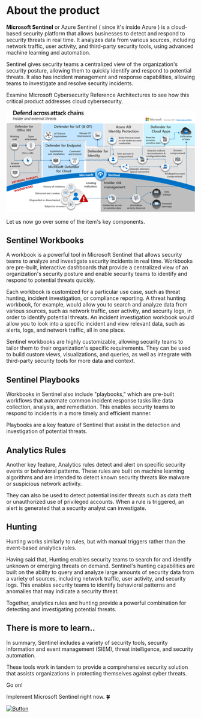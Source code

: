 # About the product

**Microsoft Sentinel** or Azure Sentinel ( since it's inside Azure ) is a cloud-based security platform that allows businesses to detect and respond to security threats in real time. It analyzes data from various sources, including network traffic, user activity, and third-party security tools, using advanced machine learning and automation.

Sentinel gives security teams a centralized view of the organization's security posture, allowing them to quickly identify and respond to potential threats. It also has incident management and response capabilities, allowing teams to investigate and resolve security incidents.


Examine Microsoft Cybersecurity Reference Architectures to see how this critical product addresses cloud cybersecurity.

<img src="assets/sentinelbigarea.png" width="600">


Let us now go over some of the item's key components.

## Sentinel Workbooks

A workbook is a powerful tool in Microsoft Sentinel that allows security teams to analyze and investigate security incidents in real time. Workbooks are pre-built, interactive dashboards that provide a centralized view of an organization's security posture and enable security teams to identify and respond to potential threats quickly.

Each workbook is customized for a particular use case, such as threat hunting, incident investigation, or compliance reporting. A threat hunting workbook, for example, would allow you to search and analyze data from various sources, such as network traffic, user activity, and security logs, in order to identify potential threats. An incident investigation workbook would allow you to look into a specific incident and view relevant data, such as alerts, logs, and network traffic, all in one place.

Sentinel workbooks are highly customizable, allowing security teams to tailor them to their organization's specific requirements. They can be used to build custom views, visualizations, and queries, as well as integrate with third-party security tools for more data and context.

## Sentinel Playbooks
Workbooks in Sentinel also include "playbooks," which are pre-built workflows that automate common incident response tasks like data collection, analysis, and remediation. This enables security teams to respond to incidents in a more timely and efficient manner.

Playbooks are a key feature of Sentinel that assist in the detection and investigation of potential threats.


## Analytics Rules
Another key feature, Analytics rules detect and alert on specific security events or behavioral patterns. These rules are built on machine learning algorithms and are intended to detect known security threats like malware or suspicious network activity. 

They can also be used to detect potential insider threats such as data theft or unauthorized use of privileged accounts. When a rule is triggered, an alert is generated that a security analyst can investigate.


## Hunting
Hunting works similarly to rules, but with manual triggers rather than the event-based analytics rules.

Having said that, Hunting enables security teams to search for and identify unknown or emerging threats on demand. Sentinel's hunting capabilities are built on the ability to query and analyze large amounts of security data from a variety of sources, including network traffic, user activity, and security logs. This enables security teams to identify behavioral patterns and anomalies that may indicate a security threat.

Together, analytics rules and hunting provide a powerful combination for detecting and investigating potential threats.


## There is more to learn..

In summary, Sentinel includes a variety of security tools, security information and event management (SIEM), threat intelligence, and security automation.

These tools work in tandem to provide a comprehensive security solution that assists organizations in protecting themselves against cyber threats.

Go on!

Implement Microsoft Sentinel right now. 🍀

<a href="README.md#product-setup">
  <img src="https://w7.pngwing.com/pngs/702/302/png-transparent-red-button-push-button-red-button-miscellaneous-3d-computer-graphics-web-button.png" alt="Button" width="100" height="100">
</a>





